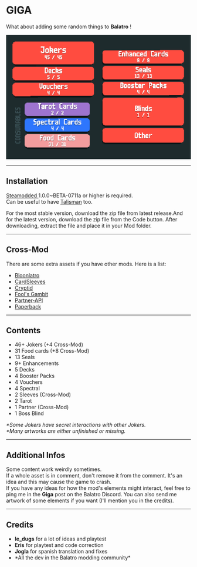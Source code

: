 <h1>GIGA</h1>

<p>What about adding some random things to <strong>Balatro</strong> !</p>

<img src="assets/other/content.png" alt="Content Screenshot">

<hr>
<h2>Installation</h2>
<p>
    <a href="https://github.com/Steamodded/smods">Steamodded </a>1.0.0~BETA-0711a or higher is required.<br>
    Can be useful to have <a href="https://github.com/SpectralPack/Talisman">Talisman</a> too.
</p>
<p>For the most stable version, download the zip file from latest release.And for the latest version, download the zip file from the Code button. After downloading, extract the file and place it in your Mod folder.</p>

<hr>
<h2>Cross-Mod</h2>
<p>There are some extra assets if you have other mods. Here is a list:</p>
<ul>
    <li><a href="https://github.com/Amphiapple/Bloonlatro">Bloonlatro</a></li>
    <li><a href="https://github.com/larswijn/CardSleeves">CardSleeves</a></li>
    <li><a href="https://github.com/SpectralPack/Cryptid">Cryptid</a></li>
    <li><a href="https://github.com/Joglacraft/Fools-Gambit">Fool's Gambit</a></li>
    <li><a href="https://github.com/Icecanno/Partner-API/">Partner-API</a></li>
    <li><a href="https://github.com/Balatro-Paperback/paperback">Paperback</a></li>
</ul>

<hr>
<h2>Contents</h2>
<ul>
    <li>46+ Jokers (+4 Cross-Mod)</li>
    <li>31 Food cards (+8 Cross-Mod)</li>
    <li>13 Seals</li>
    <li>9+ Enhancements</li>
    <li>5 Decks</li>
    <li>4 Booster Packs</li>
    <li>4 Vouchers</li>
    <li>4 Spectral</li>
    <li>2 Sleeves (Cross-Mod)</li>
    <li>2 Tarot</li>
    <li>1 Partner (Cross-Mod)</li>
    <li>1 Boss Blind</li>
</ul>

<p><em>*Some Jokers have secret interactions with other Jokers.</em><br>
<em>*Many artworks are either unfinished or missing.</em></p>

<hr>
<h2>Additional Infos</h2>
<p>
    Some content work weirdly sometimes.<br>
    If a whole asset is in comment, don't remove it from the comment. It's an idea and this may cause the game to crash.<br>
    If you have any ideas for how the mod's elements might interact, feel free to ping me in the <strong>Giga</strong> post on the Balatro Discord.
    You can also send me artwork of some elements if you want (I'll mention you in the credits).
</p>

<hr>
<h2>Credits</h2>
<ul>
    <li><strong>le_dugs</strong> for a lot of ideas and playtest</li>
    <li><strong>Eris</strong> for playtest and code correction</li>
    <li><strong>Jogla</strong> for spanish translation and fixes</li>
    <li>*All the dev in the Balatro modding community*</li>
</ul>